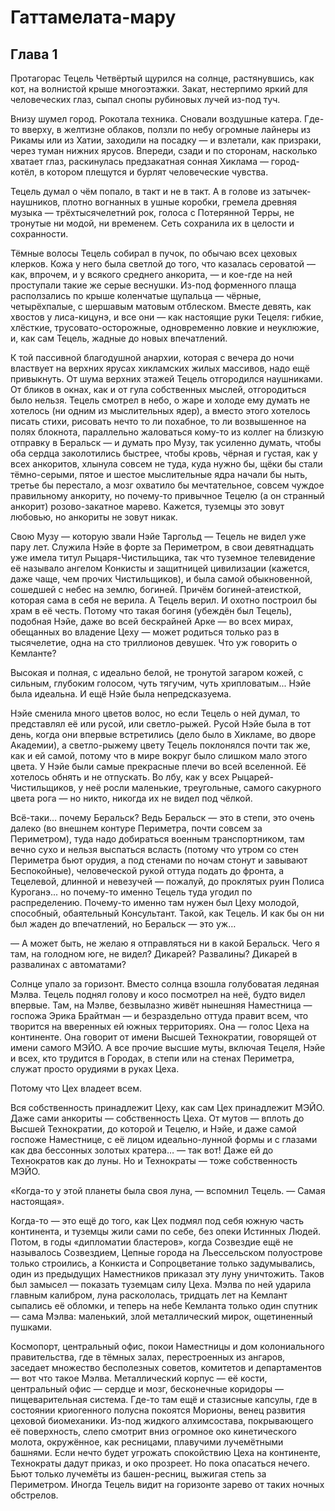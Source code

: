 # Гаттамелата-мару
## Глава 1
Протагорас Тецель Четвёртый щурился на солнце, растянувшись, как кот, на волнистой крыше многоэтажки. Закат, нестерпимо яркий для человеческих глаз, сыпал снопы рубиновых лучей из-под туч.

Внизу шумел город. Рокотала техника. Сновали воздушные катера. Где-то вверху, в желтизне облаков, ползли по небу огромные лайнеры из Рикамы или из Хатии, заходили на посадку — и взлетали, как призраки, через туман нижних ярусов. Впереди, сзади и по сторонам, насколько хватает глаз, раскинулась предзакатная сонная Хиклама — город-котёл, в котором плещутся и бурлят человеческие чувства.

Тецель думал о чём попало, в такт и не в такт. А в голове из затычек-наушников, плотно вогнанных в ушные коробки, гремела древняя музыка — трёхтысячелетний рок, голоса с Потерянной Терры, не тронутые ни модой, ни временем. Сеть сохранила их в целости и сохранности.

Тёмные волосы Тецель собирал в пучок, по обычаю всех цеховых клерков. Кожа у него была светлой до того, что казалась сероватой — как, впрочем, и у всякого среднего анкорита, — и кое-где на ней проступали такие же серые веснушки. Из-под форменного плаща расползались по крыше коленчатые щупальца — чёрные, четырёхпалые, с шершавым матовым отблеском. Вместе девять, как хвостов у лиса-кицунэ, и все они — как настоящие руки Тецеля: гибкие, хлёсткие, трусовато-осторожные, одновременно ловкие и неуклюжие, и, как сам Тецель, жадные до новых впечатлений.

К той пассивной благодушной анархии, которая с вечера до ночи властвует на верхних ярусах хикламских жилых массивов, надо ещё привыкнуть. От шума верхних этажей Тецель отгородился наушниками. От бликов в окнах, как и от гула собственных мыслей, отгородиться было нельзя. Тецель смотрел в небо, о жаре и холоде ему думать не хотелось (ни одним из мыслительных ядер), а вместо этого хотелось писать стихи, рисовать нечто то ли похабное, то ли возвышенное на полях блокнота, параллельно жаловаться кому-то из коллег на близкую отправку в Беральск — и думать про Музу, так усиленно думать, чтобы оба сердца заколотились быстрее, чтобы кровь, чёрная и густая, как у всех анкоритов, хлынула совсем не туда, куда нужно бы, щёки бы стали тёмно-серыми, пятое и шестое мыслительные ядра начали бы ныть, третье бы перестало, а мозг охватило бы мечтательное, совсем чуждое правильному анкориту, но почему-то привычное Тецелю (а он странный анкорит) розово-закатное марево. Кажется, туземцы это зовут любовью, но анкориты не зовут никак.

Свою Музу — которую звали Нэйе Таргольд — Тецель не видел уже пару лет. Служила Нэйе в форте за Периметром, в свои девятнадцать уже имела титул Рыцаря-Чистильщика, так что туземное телевидение её называло ангелом Конкисты и защитницей цивилизации (кажется, даже чаще, чем прочих Чистильщиков), и была самой обыкновенной, сошедшей с небес на землю, богиней. Причём богиней-атеисткой, которая сама в себя не верила. А Тецель верил. И охотно построил бы храм в её честь. Потому что такая богиня (убеждён был Тецель), подобная Нэйе, даже во всей бескрайней Арке — во всех мирах, обещанных во владение Цеху — может родиться только раз в тысячелетие, одна на сто триллионов девушек. Что уж говорить о Кемланте?

Высокая и полная, с идеально белой, не тронутой загаром кожей, с сильным, глубоким голосом, чуть тягучим, чуть хрипловатым... Нэйе была идеальна. И ещё Нэйе была непредсказуема.

Нэйе сменила много цветов волос, но если Тецель о ней думал, то представлял её или русой, или светло-рыжей. Русой Нэйе была в тот день, когда они впервые встретились (дело было в Хикламе, во дворе Академии), а светло-рыжему цвету Тецель поклонялся почти так же, как и ей самой, потому что в мире вокруг было слишком мало этого цвета. У Нэйе были самые прекрасные плечи во всей вселенной. Её хотелось обнять и не отпускать. Во лбу, как у всех Рыцарей-Чистильщиков, у неё росли маленькие, треугольные, самого сакурного цвета рога — но никто, никогда их не видел под чёлкой.

Всё-таки… почему Беральск? Ведь Беральск — это в степи, это очень далеко (во внешнем контуре Периметра, почти совсем за Периметром), туда надо добираться военным транспортником, там вечно сухо и нельзя выспаться всласть (потому что утром со стен Периметра бьют орудия, а под стенами по ночам стонут и завывают Беспокойные), человеческой рукой оттуда подать до фронта, а Тецелевой, длинной и невезучей — пожалуй, до проклятых руин Полиса Куроганэ... но почему-то именно Тецель туда угодил по распределению. Почему-то именно там нужен был Цеху молодой, способный, обаятельный Консультант. Такой, как Тецель. И как бы он ни был жаден до впечатлений, но Беральск — это уж…

— А может быть, не желаю я отправляться ни в какой Беральск. Чего я там, на голодном юге, не видел? Дикарей? Развалины? Дикарей в развалинах с автоматами?

Солнце упало за горизонт. Вместо солнца взошла голубоватая ледяная Мэлва. Тецель поднял голову и косо посмотрел на неё, будто видел впервые. Там, на Мэлве, безвылазно живёт нынешняя Наместница — госпожа Эрика Брайтман — и безраздельно оттуда правит всем, что творится на вверенных ей южных территориях. Она — голос Цеха на континенте. Она говорит от имени Высшей Технократии, говорящей от имени самого МЭЙО. А все прочие высшие муты, включая Тецеля, Нэйе и всех, кто трудится в Городах, в степи или на стенах Периметра, служат просто орудиями в руках Цеха.

Потому что Цех владеет всем.

Вся собственность принадлежит Цеху, как сам Цех принадлежит МЭЙО. Даже сами анкориты — собственность Цеха. От мутов — вплоть до Высшей Технократии, до которой и Тецелю, и Нэйе, и даже самой госпоже Наместнице, с её лицом идеально-лунной формы и с глазами как два бессонных золотых кратера… — так вот! Даже ей до Технократов как до луны. Но и Технократы — тоже собственность МЭЙО.

«Когда-то у этой планеты была своя луна, — вспомнил Тецель. — Самая настоящая».

Когда-то — это ещё до того, как Цех подмял под себя южную часть континента, и туземцы жили сами по себе, без опеки Истинных Людей. Потом, в годы «дипломатии бластеров», когда Созвездие ещё не называлось Созвездием, Цепные города на Льессельском полуострове только строились, а Конкиста и Сопроцветание только задумывались, один из предыдущих Наместников приказал эту луну уничтожить. Таков был замысел — показать туземцам силу Цеха. Мэлва по ней ударила главным калибром, луна раскололась, тридцать лет на Кемлант сыпались её обломки, и теперь на небе Кемланта только один спутник — сама Мэлва: маленький, злой металлический мирок, ощетиненный пушками.

Космопорт, центральный офис, покои Наместницы и дом колониального правительства, где в тёмных залах, перестроенных из ангаров, заседает множество бесполезных советов, комитетов и департаментов — вот что такое Мэлва. Металлический корпус — её кости, центральный офис — сердце и мозг, бесконечные коридоры — пищеварительная система. Где-то там ещё и стазисные капсулы, где в состоянии криогенного полусна покоятся Морионы, венец развития цеховой биомеханики. Из-под жидкого алхимсостава, покрывающего её поверхность, слепо смотрит вниз огромное око кинетического молота, окружённое, как ресницами, плавучими лучемётными башнями. Если нечто будет угрожать спокойствию Цеха на континенте, Технократы дадут приказ, и око прозреет. Но пока опасаться нечего. Бьют только лучемёты из башен-ресниц, выжигая степь за Периметром. Иногда Тецель видит на горизонте зарево от таких ночных обстрелов.
